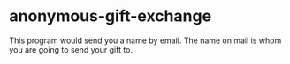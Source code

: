 # anonymous-gift-exchange
This program would send you a name by email. The name on mail is whom you are going to send your gift to.
